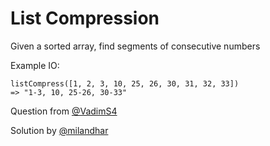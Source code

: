 # List Compression

Given a sorted array, find segments of consecutive numbers

Example IO:
```
listCompress([1, 2, 3, 10, 25, 26, 30, 31, 32, 33])
=> "1-3, 10, 25-26, 30-33"
```

Question from [@VadimS4](https://github.com/VadimS4)

Solution by [@milandhar](https://github.com/milandhar)
